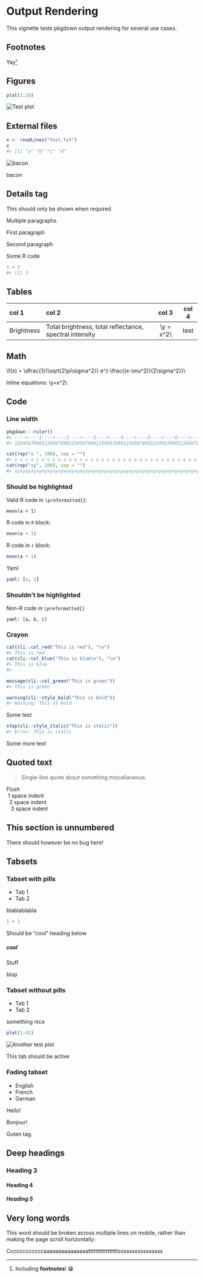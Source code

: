 # Output Rendering

This vignette tests pkgdown output rendering for several use cases.

## Footnotes

Yay[¹](#fn1)

## Figures

``` r
plot(1:10)
```

![Test plot](rendering_files/figure-html/unnamed-chunk-2-1.png)

## External files

``` r
x <- readLines("test.txt")
x
#> [1] "a" "b" "c" "d"
```

![bacon](bacon.jpg)

bacon

## Details tag

This should only be shown when required

Multiple paragraphs

First paragraph

Second paragraph

Some R code

``` r
1 + 2
#> [1] 3
```

## Tables

| col 1      | col 2                                                   |    col 3    | col 4 |
|:-----------|:--------------------------------------------------------|:-----------:|:-----:|
| Brightness | Total brightness, total reflectance, spectral intensity | \\y = x^2\\ | test  |

## Math

\\f(x) = \dfrac{1}{\sqrt{2\pi\sigma^2}}
e^{-\frac{(x-\mu^2)}{2\sigma^2}}\\

Inline equations: \\y=x^2\\

## Code

### Line width

``` r
pkgdown:::ruler()
#> ----+----1----+----2----+----3----+----4----+----5----+----6----+----7----+----8
#> 12345678901234567890123456789012345678901234567890123456789012345678901234567890

cat(rep("x ", 100), sep = "")
#> x x x x x x x x x x x x x x x x x x x x x x x x x x x x x x x x x x x x x x x x x x x x x x x x x x x x x x x x x x x x x x x x x x x x x x x x x x x x x x x x x x x x x x x x x x x x x x x x x x x x
cat(rep("xy", 100), sep = "")
#> xyxyxyxyxyxyxyxyxyxyxyxyxyxyxyxyxyxyxyxyxyxyxyxyxyxyxyxyxyxyxyxyxyxyxyxyxyxyxyxyxyxyxyxyxyxyxyxyxyxyxyxyxyxyxyxyxyxyxyxyxyxyxyxyxyxyxyxyxyxyxyxyxyxyxyxyxyxyxyxyxyxyxyxyxyxyxyxyxyxyxyxyxyxyxyxyxyxyxyxy
```

### Should be highlighted

Valid R code in `\preformatted{}`:

    mean(a + 1)

R code in `R` block:

``` r
mean(a + 1)
```

R code in `r` block:

``` r
mean(a + 1)
```

Yaml

``` yaml
yaml: [a, 1]
```

### Shouldn’t be highlighted

Non-R code in `\preformatted{}`

    yaml: [a, b, c]

### Crayon

``` r
cat(cli::col_red("This is red"), "\n")
#> This is red
cat(cli::col_blue("This is blue\n"), "\n")
#> This is blue
#> 

message(cli::col_green("This is green"))
#> This is green

warning(cli::style_bold("This is bold"))
#> Warning: This is bold
```

Some text

``` r
stop(cli::style_italic("This is italic"))
#> Error: This is italic
```

Some more text

## Quoted text

> Single-line quote about something miscellaneous.

Flush  
 1 space indent  
  2 space indent  
   3 space indent

## This section is unnumbered

There should however be no bug here!

## Tabsets

### Tabset with pills

- Tab 1
- Tab 2

blablablabla

``` r
1 + 1
```

Should be “cool” heading below

##### cool

Stuff

blop

### Tabset without pills

- Tab 1
- Tab 2

something nice

``` r
plot(1:42)
```

![Another test plot](rendering_files/figure-html/unnamed-chunk-8-1.png)

This tab should be active

### Fading tabset

- English
- French
- German

Hello!

Bonjour!

Guten tag.

## Deep headings

### Heading 3

#### Heading 4

##### Heading 5

## Very long words

This word should be broken across multiple lines on mobile, rather than
making the page scroll horizontally:

Ccccccccccccaaaaaaaaaaaaaaatttttttttttttttttssssssssssssssss

------------------------------------------------------------------------

1.  Including **footnotes**! 😁
